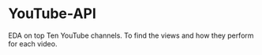 # YouTube-API
EDA on top Ten YouTube channels. To find the views and how they perform for each video.

